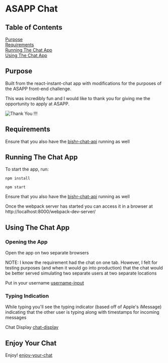 # ASAPP Chat

## Table of Contents

[Purpose](#purpose)<br />
[Requirements](#requirements)<br />
[Running The Chat App](#running-the-app)<br />
[Using The Chat App](#running-the-app)<br />

## Purpose

Built from the react-instant-chat app with modifications for the purposes of the ASAPP front-end challenge.

This was incredibly fun and I would like to thank you for giving me the opportunity to apply at ASAPP.

![Thank You !!!](https://giphy.com/gifs/kiss-brad-pitt-thank-you-yoJC2El7xJkYCadlWE)

## Requirements

Ensure that you also have the [bishr-chat-api](https://github.com/abishr12/bishr-chat-api) running as well

## Running The Chat App

To start the app, run:

```
npm install

npm start
```

Ensure that you also have the [bishr-chat-api](https://github.com/abishr12/bishr-chat-api) running as well

Once the webpack server has started you can access it in a browser at http://localhost:8000/webpack-dev-server/

## Using The Chat App

### Opening the App

Open the app on two separate browsers

NOTE: I know the requirement had the chat on one tab. However, I felt for testing purposes (and when it would go into production) that the chat would be better served simulating two separate users at two separate locations

Put in your username [username-input](http://www.giphy.com/gifs/xUOwGoYWWkpzNPdJ1C)

### Typing Indication

While typing you'll see the typing indicator (based off of Apple's iMessage) indicating that the other user is typing along with timestamps for incoming messages

Chat Display [chat-display](http://www.giphy.com/gifs/xUOwG2Unhur4GdAzPG)

## Enjoy Your Chat

Enjoy! [enjoy-your-chat](https://media.giphy.com/media/pSpmpxFxFwDpC/giphy.gif)

<!-- ## Tutorial

Check out the tutorial on the CoderFactory blog here:
[You Can Build an FB Messenger Style Chat App with ReactJs - Here's How!](https://www.coderfactoryacademy.edu.au/posts/how-you-can-build-facebook-messenger-chat-app-with-reactjs)

![Finished react chat app](https://s17.postimg.org/40klqu39r/20160918_123011_capture.gif) -->
